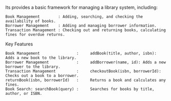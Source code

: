 Its provides a basic framework for managing a library system, including:


    Book Management        : Adding, searching, and checking the availability of books.
    Borrower Management    : Adding and managing borrower information.
    Transaction Management : Checking out and returning books, calculating fines for overdue returns.

Key Features

    Book Management                :     addBook(title, author, isbn): Adds a new book to the library.
    Borrower Management            :     addBorrower(name, id): Adds a new borrower to the library.
    Transaction Management         :     checkoutBook(isbn, borrowerId): Checks out a book to a borrower.
    returnBook(isbn, borrowerId)   :     Returns a book and calculates any fines.
    Book Search: searchBook(query) :     Searches for books by title, author, or ISBN.

